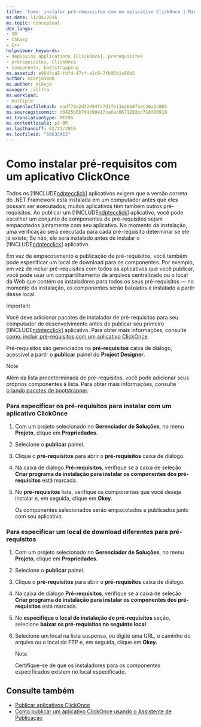 ```yaml
---
title: 'Como: instalar pré-requisitos com um aplicativo ClickOnce | Microsoft Docs'
ms.date: 11/04/2016
ms.topic: conceptual
dev_langs:
- VB
- CSharp
- C++
helpviewer_keywords:
- deploying applications [ClickOnce], prerequisites
- prerequisites, ClickOnce
- components, bootstrapping
ms.assetid: e964fca5-fdfd-47cf-a1c9-7fb96b1c88b5
author: mikejo5000
ms.author: mikejo
manager: jillfra
ms.workload:
- multiple
ms.openlocfilehash: eadf78a2d72d94fa7d1f613e26b8fadc36a1c805
ms.sourcegitcommit: d0425b6b7d4b99e17ca6ac0671282bc718f80910
ms.translationtype: MTE95
ms.contentlocale: pt-BR
ms.lasthandoff: 02/21/2019
ms.locfileid: "56633415"
---
```

# <a name="how-to-install-prerequisites-with-a-clickonce-application"></a>Como instalar pré-requisitos com um aplicativo ClickOnce
Todos os [!INCLUDE[ndptecclick](../deployment/includes/ndptecclick_md.md)] aplicativos exigem que a versão correta do .NET Framework está instalada em um computador antes que eles possam ser executados; muitos aplicativos têm também outros pré-requisitos. Ao publicar um [!INCLUDE[ndptecclick](../deployment/includes/ndptecclick_md.md)] aplicativo, você pode escolher um conjunto de componentes de pré-requisitos sejam empacotados juntamente com seu aplicativo. No momento da instalação, uma verificação será executada para cada pré-requisito determinar se ele já existe; Se não, ele será instalado antes de instalar o [!INCLUDE[ndptecclick](../deployment/includes/ndptecclick_md.md)] aplicativo.

 Em vez de empacotamento e publicação de pré-requisitos, você também pode especificar um local de download para os componentes. Por exemplo, em vez de incluir pré-requisitos com todos os aplicativos que você publicar, você pode usar um compartilhamento de arquivos centralizado ou o local da Web que contém os instaladores para todos os seus pré-requisitos — no momento da instalação, os componentes serão baixados e instalado a partir desse local.

> [!IMPORTANT]
>  Você deve adicionar pacotes de instalador de pré-requisitos para seu computador de desenvolvimento antes de publicar seu primeiro [!INCLUDE[ndptecclick](../deployment/includes/ndptecclick_md.md)] aplicativo. Para obter mais informações, consulte [como: incluir pré-requisitos com um aplicativo ClickOnce](../deployment/how-to-include-prerequisites-with-a-clickonce-application.md).

 Pré-requisitos são gerenciados na **pré-requisitos** caixa de diálogo, acessível a partir o **publicar** painel do **Project Designer**.

> [!NOTE]
>  Além da lista predeterminada de pré-requisitos, você pode adicionar seus próprios componentes à lista. Para obter mais informações, consulte [criando pacotes de bootstrapper](../deployment/creating-bootstrapper-packages.md).

### <a name="to-specify-prerequisites-to-install-with-a-clickonce-application"></a>Para especificar os pré-requisitos para instalar com um aplicativo ClickOnce

1.  Com um projeto selecionado no **Gerenciador de Soluções**, no menu **Projeto**, clique em **Propriedades**.

2.  Selecione o **publicar** painel.

3.  Clique o **pré-requisitos** para abrir o **pré-requisitos** caixa de diálogo.

4.  Na caixa de diálogo **Pré-requisitos**, verifique se a caixa de seleção **Criar programa de instalação para instalar os componentes dos pré-requisitos** está marcada.

5.  No **pré-requisitos** lista, verifique os componentes que você deseja instalar e, em seguida, clique em **Okey**.

     Os componentes selecionados serão empacotados e publicados junto com seu aplicativo.

### <a name="to-specify-a-different-download-location-for-prerequisites"></a>Para especificar um local de download diferentes para pré-requisitos

1.  Com um projeto selecionado no **Gerenciador de Soluções**, no menu **Projeto**, clique em **Propriedades**.

2.  Selecione o **publicar** painel.

3.  Clique o **pré-requisitos** para abrir o **pré-requisitos** caixa de diálogo.

4.  Na caixa de diálogo **Pré-requisitos**, verifique se a caixa de seleção **Criar programa de instalação para instalar os componentes dos pré-requisitos** está marcada.

5.  No **especifique o local de instalação de pré-requisitos** seção, selecione **baixar os pré-requisitos no seguinte local**.

6.  Selecione um local na lista suspensa, ou digite uma URL, o caminho do arquivo ou o local do FTP e, em seguida, clique em **Okey.**

    > [!NOTE]
    >  Certifique-se de que os instaladores para os componentes especificados existem no local especificado.

## <a name="see-also"></a>Consulte também
- [Publicar aplicativos ClickOnce](../deployment/publishing-clickonce-applications.md)
- [Como publicar um aplicativo ClickOnce usando o Assistente de Publicação](../deployment/how-to-publish-a-clickonce-application-using-the-publish-wizard.md)